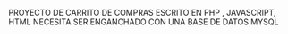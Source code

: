 PROYECTO DE CARRITO DE COMPRAS ESCRITO EN PHP , JAVASCRIPT, HTML NECESITA SER ENGANCHADO CON UNA BASE DE DATOS MYSQL
